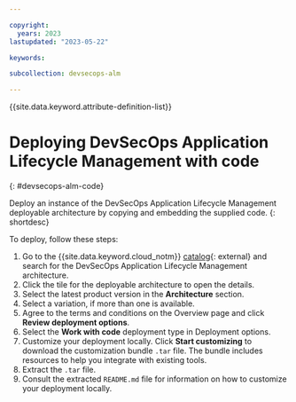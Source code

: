 ```yaml
---

copyright:
  years: 2023
lastupdated: "2023-05-22"

keywords:

subcollection: devsecops-alm

---
```


{{site.data.keyword.attribute-definition-list}}

# Deploying DevSecOps Application Lifecycle Management with code 
{: #devsecops-alm-code}

Deploy an instance of the DevSecOps Application Lifecycle Management deployable architecture by copying and embedding the supplied code.
{: shortdesc}

To deploy, follow these steps:

1. Go to the {{site.data.keyword.cloud_notm}} [catalog](/catalog#reference_architecture){: external} and search for the DevSecOps Application Lifecycle Management architecture.
1. Click the tile for the deployable architecture to open the details.
1. Select the latest product version in the **Architecture** section.
1. Select a variation, if more than one is available.
1. Agree to the terms and conditions on the Overview page and click **Review deployment options**.
1. Select the **Work with code** deployment type in Deployment options.
1. Customize your deployment locally. Click **Start customizing** to download the customization bundle `.tar` file. The bundle includes resources to help you integrate with existing tools. 
1. Extract the `.tar` file.
1. Consult the extracted `README.md` file for information on how to customize your deployment locally.


